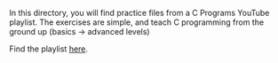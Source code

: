 In this directory, you will find practice files from a C Programs YouTube playlist. The exercises are simple, and teach C programming from the ground up (basics -> advanced levels)

Find the playlist [here](https://www.youtube.com/playlist?list=PLJ-gK6TSig6bPqtItwaxosbmPZbrWqBWI).
